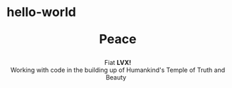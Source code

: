 # hello-world <p align = "center">Peace</p>
<p align = "center">Fiat <strong>LVX!</strong>
<br>
Working with code in the building up of Humankind's Temple of Truth and Beauty  
</p>

